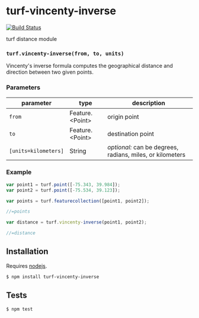 # turf-vincenty-inverse

[![Build Status](https://travis-ci.org/Turfjs/turf-vincenty-inverse.svg?branch=master)](https://travis-ci.org/Turfjs/turf-vincenty-inverse)

turf distance module


### `turf.vincenty-inverse(from, to, units)`

Vincenty's inverse formula computes the geographical distance and direction between two given points.

### Parameters

| parameter            | type               | description                                               |
| -------------------- | ------------------ | --------------------------------------------------------- |
| `from`               | Feature\.\<Point\> | origin point                                              |
| `to`                 | Feature\.\<Point\> | destination point                                         |
| `[units=kilometers]` | String             | _optional:_ can be degrees, radians, miles, or kilometers |


### Example

```js
var point1 = turf.point([-75.343, 39.984]);
var point2 = turf.point([-75.534, 39.123]);

var points = turf.featurecollection([point1, point2]);

//=points

var distance = turf.vincenty-inverse(point1, point2);

//=distance
```

## Installation

Requires [nodejs](http://nodejs.org/).

```sh
$ npm install turf-vincenty-inverse
```

## Tests

```sh
$ npm test
```